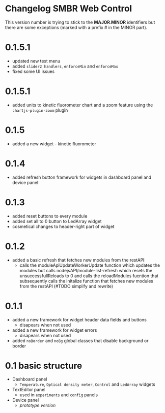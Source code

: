 # Changelog SMBR Web Control
This version number is trying to stick to the __MAJOR__.__MINOR__ identifiers but there are some exceptions (marked with a prefix # in the MINOR part).

# 0.1.5.1
- updated new test menu
- added `slider2 handlers`, `enforceMin` and `enforceMax`
- fixed some UI issues

# 0.1.5.1
- added units to kinetic fluorometer chart and a zoom feature using the `chartjs-plugin-zoom` plugin

# 0.1.5
- added a new widget - kinetic fluorometer

# 0.1.4
- added refresh button framework for widgets in dashboard panel and device panel

# 0.1.3
- added reset buttons to every module
- added set all to 0 button to LedArray widget
- cosmetical changes to header-right part of widget

# 0.1.2
- added a basic refresh that fetches new modules from the restAPI
    - calls the moduleApiUpdateWorkerUpdate function which updates the modules but calls nodejsAPI/module-list-refresh which resets the unsuccessfullReloads to 0 and calls the reloadModules fucntion that subsequently calls the initalize function that fetches new modules from the restAPI (#TODO simplify and rewrite) 

# 0.1.1 
- added a new framework for widget header data fields and buttons
    - disapears when not used
- added a new framework for widget errors
    - disapears when not used
- added `noBorder` and `noBg` global classes that disable background or border

# 0.1 basic structure
- Dashboard panel
    - `Temperature`, `Optical density meter`, `Control` and `LedArray` widgets
- TextEditor panel
    - used in `experiments` and `config` panels
- Device panel
    - *prototype version*